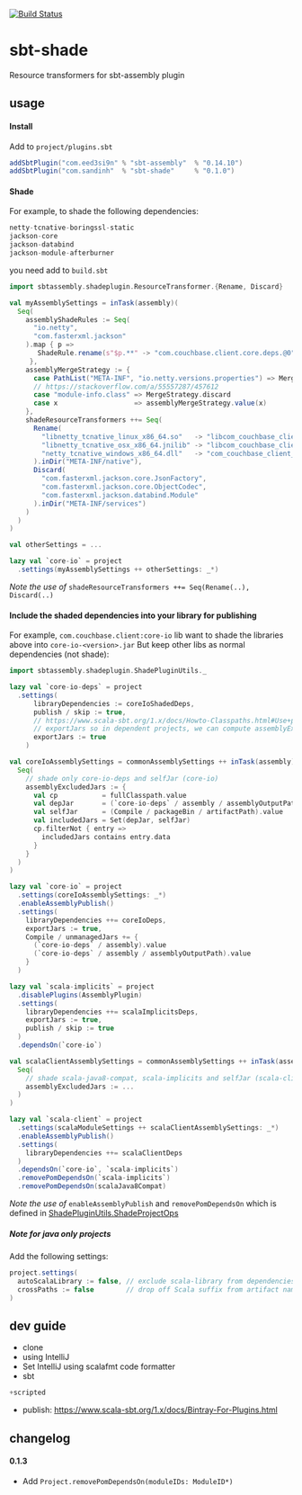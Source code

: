 [![Build Status](https://travis-ci.org/ohze/sbt-shade.svg?branch=master)](https://travis-ci.org/ohze/sbt-shade)
# sbt-shade
Resource transformers for sbt-assembly plugin

## usage

#### Install
Add to `project/plugins.sbt`
```sbt
addSbtPlugin("com.eed3si9n" % "sbt-assembly"  % "0.14.10")
addSbtPlugin("com.sandinh"  % "sbt-shade"     % "0.1.0")
```

#### Shade
For example, to shade the following dependencies:
```sbt
netty-tcnative-boringssl-static
jackson-core
jackson-databind
jackson-module-afterburner
```
you need add to `build.sbt`
```sbt
import sbtassembly.shadeplugin.ResourceTransformer.{Rename, Discard}

val myAssemblySettings = inTask(assembly)(
  Seq(
    assemblyShadeRules := Seq(
      "io.netty",
      "com.fasterxml.jackson"
    ).map { p =>
       ShadeRule.rename(s"$p.**" -> "com.couchbase.client.core.deps.@0").inAll
     },
    assemblyMergeStrategy := {
      case PathList("META-INF", "io.netty.versions.properties") => MergeStrategy.concat
      // https://stackoverflow.com/a/55557287/457612
      case "module-info.class" => MergeStrategy.discard
      case x                   => assemblyMergeStrategy.value(x)
    },
    shadeResourceTransformers ++= Seq(
      Rename(
        "libnetty_tcnative_linux_x86_64.so"   -> "libcom_couchbase_client_core_deps_netty_tcnative_linux_x86_64.so",
        "libnetty_tcnative_osx_x86_64.jnilib" -> "libcom_couchbase_client_core_deps_netty_tcnative_osx_x86_64.jnilib",
        "netty_tcnative_windows_x86_64.dll"   -> "com_couchbase_client_core_deps_netty_tcnative_windows_x86_64.dll"
      ).inDir("META-INF/native"),
      Discard(
        "com.fasterxml.jackson.core.JsonFactory",
        "com.fasterxml.jackson.core.ObjectCodec",
        "com.fasterxml.jackson.databind.Module"
      ).inDir("META-INF/services")
    )
  )  
)

val otherSettings = ...

lazy val `core-io` = project
  .settings(myAssemblySettings ++ otherSettings: _*)
```
*Note the use of* `shadeResourceTransformers ++= Seq(Rename(..), Discard(..)`

#### Include the shaded dependencies into your library for publishing
For example, `com.couchbase.client:core-io` lib want to shade the libraries above into `core-io-<version>.jar`
But keep other libs as normal dependencies (not shade):

```sbt
import sbtassembly.shadeplugin.ShadePluginUtils._

lazy val `core-io-deps` = project
  .settings(
      libraryDependencies := coreIoShadedDeps,
      publish / skip := true,
      // https://www.scala-sbt.org/1.x/docs/Howto-Classpaths.html#Use+packaged+jars+on+classpaths+instead+of+class+directories
      // exportJars so in dependent projects, we can compute assemblyExcludedJars based on this Project / artifactPath
      exportJars := true
    )

val coreIoAssemblySettings = commonAssemblySettings ++ inTask(assembly)(
  Seq(
    // shade only core-io-deps and selfJar (core-io)
    assemblyExcludedJars := {
      val cp           = fullClasspath.value
      val depJar       = (`core-io-deps` / assembly / assemblyOutputPath).value
      val selfJar      = (Compile / packageBin / artifactPath).value
      val includedJars = Set(depJar, selfJar)
      cp.filterNot { entry =>
        includedJars contains entry.data
      }
    }
  )
)

lazy val `core-io` = project
  .settings(coreIoAssemblySettings: _*)
  .enableAssemblyPublish()
  .settings(
    libraryDependencies ++= coreIoDeps,
    exportJars := true,
    Compile / unmanagedJars += {
      (`core-io-deps` / assembly).value
      (`core-io-deps` / assembly / assemblyOutputPath).value
    }
  )

lazy val `scala-implicits` = project
  .disablePlugins(AssemblyPlugin)
  .settings(
    libraryDependencies ++= scalaImplicitsDeps,
    exportJars := true,
    publish / skip := true
  )
  .dependsOn(`core-io`)

val scalaClientAssemblySettings = commonAssemblySettings ++ inTask(assembly)(
  Seq(
    // shade scala-java8-compat, scala-implicits and selfJar (scala-client)
    assemblyExcludedJars := ...
  )
)

lazy val `scala-client` = project
  .settings(scalaModuleSettings ++ scalaClientAssemblySettings: _*)
  .enableAssemblyPublish()
  .settings(
    libraryDependencies ++= scalaClientDeps
  )
  .dependsOn(`core-io`, `scala-implicits`)
  .removePomDependsOn(`scala-implicits`)
  .removePomDependsOn(scalaJava8Compat)
```
*Note the use of* `enableAssemblyPublish` and `removePomDependsOn` which is defined in [ShadePluginUtils.ShadeProjectOps](src/main/scala/sbtassembly/shadeplugin/ShadePluginUtils.scala)

##### Note for java only projects
Add the following settings:
```sbt
project.settings(
  autoScalaLibrary := false, // exclude scala-library from dependencies
  crossPaths := false        // drop off Scala suffix from artifact names and publish path
)
```

## dev guide
+ clone
+ using IntelliJ
+ Set IntelliJ using scalafmt code formatter
+ sbt
```sbt
+scripted
```
+ publish:
https://www.scala-sbt.org/1.x/docs/Bintray-For-Plugins.html

## changelog
#### 0.1.3
+ Add `Project.removePomDependsOn(moduleIDs: ModuleID*)`
